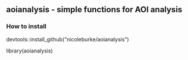 ## aoianalysis - simple functions for AOI analysis 

### How to install 
devtools::install_github("nicoleburke/aoianalysis")



library(aoianalysis)

